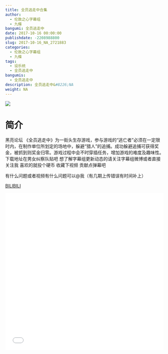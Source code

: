 ```yaml
---
title: 全员逃走中合集
author: 
  - 伦敦之心字幕组
  - 九條
bangumi: 全员逃走中
date: 2017-10-16 00:00:00
publishdate: -2208988800
slug: 2017-10-16_NA_2721883
categories: 
  - 伦敦之心字幕组
  - 九條
tags: 
  - 设乐统
  - 全员逃走中
bangumis: 
  - 全员逃走中
description: 全员逃走中&#8226;NA
weight: NA
---
```


![](https://i.imgur.com/s3thOzD.jpg)

# 简介  
黑亮论坛 《全员逃走中》为一街头生存游戏，参与游戏的“逃亡者”必须在一定限时内，在制作单位所划定的场地中，躲避“猎人”的追捕。成功躲避追捕可获得奖金，被抓到则奖金归零。游戏过程中会不时穿插任务，增加游戏的难度及趣味性。下载地址在男女纠察队贴吧 想了解字幕组更新动态的请关注字幕组微博或者直接关注我 喜欢的就投个硬币 收藏下视频 贡献点弹幕吧


有什么问题或者视频有什么问题可以@我（有几期上传错误有时间补上）

  [BILIBILI](https://www.bilibili.com/video/av2721883/)


<div class="vcontainer">  <iframe class='video' src="//www.bilibili.com/html/html5player.html?cid=9307472&aid=2721883" width="100%" height="500" frameborder="0" allowfullscreen="allowfullscreen"></iframe></div>
